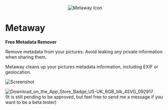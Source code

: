 <p align="center">
  <img src="https://github.com/user-attachments/assets/8479a138-330a-405f-86a4-13419aaad909" alt="Metaway Icon">
</p>

# Metaway
**Free Metadata Remover**

Remove metadata from your pictures. Avoid leaking any private information when sharing them.

Metaway cleans up your pictures metadata information, including EXIF or geolocation.

![Screenshot](https://github.com/user-attachments/assets/94d476a2-e659-464f-8aa5-bccb3370eb28)

![Download_on_the_App_Store_Badge_US-UK_RGB_blk_4SVG_092917](https://github.com/user-attachments/assets/412fd662-678b-4b09-b222-1353dca3fbf7)    
(It is still pending to be approved, but feel free to send me a message if you want to be a beta tester)
